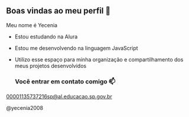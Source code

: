 ## Boas vindas ao meu perfil 💙

Meu nome é Yecenia 

- Estou estudando na Alura
- Estou me desenvolvendo na linguagem JavaScript
- Utilizo esse espaço para minha organização e compartilhamento dos meus projetos desenvolvidos

  ### Você entrar em contato comigo 📫

00001135737216sp@al.educacao.sp.gov.br

@yecenia2008
